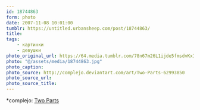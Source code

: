 ```yaml
---
id: 18744863
form: photo
date: 2007-11-08 10:01:00
tumblr: https://untitled.urbansheep.com/post/18744863/
title:
tags:
    - картинки
    - девушки
photo_original_url: https://64.media.tumblr.com/78n67m26L1ijde5fmsdvKxIw_1280.jpg
photo: "@/assets/media/18744863.jpg"
photo_caption:
photo_source: http://complejo.deviantart.com/art/Two-Parts-62993850
photo_source_url:
photo_source_title:
---
```


<p>*complejo: <a href="http://complejo.deviantart.com/art/Two-Parts-62993850">Two Parts</a></p>
